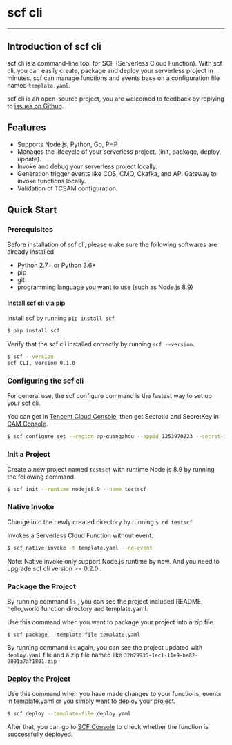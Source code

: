 # scf cli

------

## Introduction of scf cli

scf cli is a command-line tool for SCF (Serverless Cloud Function). With scf cli, you can easily create, package and deploy your serverless project in minutes. scf can manage functions and events base on a configuration file named `template.yaml`.

scf cli is an open-source project, you are welcomed to feedback by replying to [issues on Github](https://github.com/tencentyun/scfcli/issues).

## Features

* Supports Node.js, Python, Go, PHP
* Manages the lifecycle of your serverless project. (init, package, deploy, update).
* Invoke and debug your serverless project locally. 
* Generation trigger events like  COS, CMQ, Ckafka, and API Gateway to invoke functions locally.
* Validation of TCSAM configuration.

## Quick Start

### Prerequisites

Before installation of scf cli, please make sure the following softwares are already installed.

* Python 2.7+ or Python 3.6+
* pip
* git
* programming language you want to use (such as Node.js 8.9)


#### Install scf cli via pip

Install scf by running  `pip install scf`

```bash
$ pip install scf
```

Verify that the scf cli installed correctly by running `scf --version`.

```bash
$ scf --version
scf CLI, version 0.1.0
```

### Configuring the scf cli

For general use, the scf configure command is the fastest way to set up your scf cli.

You can get in [Tencent Cloud Console](https://console.cloud.tencent.com/developer), then get SecretId and SecretKey in [CAM Console](https://console.cloud.tencent.com/cam/capi).

```bash
$ scf configure set --region ap-guangzhou --appid 1253970223 --secret-id AKIxxxxxxxxxx --secret-key uxxlxxxxxxxx
```

### Init a Project

Create a new project named `testscf` with runtime Node.js 8.9 by running the following command.

```bash
$ scf init --runtime nodejs8.9 --name testscf
```


### Native Invoke 

Change into the newly created directory by running  `$ cd testscf`

Invokes a Serverless Cloud Function without event. 

```bash
$ scf native invoke -t template.yaml --no-event
```

Note: Native invoke only support Node.js runtime by now. And you need to upgrade scf cli version >= 0.2.0 . 

### Package the Project

By running command  `ls` , you can see the project included README, hello\_world function directory and template.yaml. 

Use this command when you want to package your project into a zip file.

```
$ scf package --template-file template.yaml
```
By running command  `ls` again, you can see the project updated with  `deploy.yaml` file and a zip file named like  `32b29935-1ec1-11e9-be82-9801a7af1801.zip` 

### Deploy the Project

Use this command when you have made changes to your functions, events in template.yaml or you simply want to deploy your project.

```bash
$ scf deploy --template-file deploy.yaml 
```

After that, you can go to [SCF Console](https://console.cloud.tencent.com/scf) to check whether the function is successfully deployed.